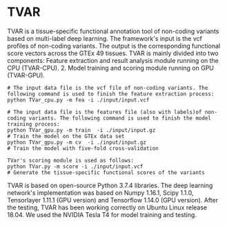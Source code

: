 # TVAR
TVAR is a tissue-specific functional annotation tool of non-coding variants based on multi-label deep learning. The framework's input is the vcf profiles of non-coding variants. The output is the corresponding functional score vectors across the GTEx 49 tissues. TVAR is mainly divided into two components: Feature extraction and result analysis module running on the CPU (TVAR-CPU). 2. Model training and scoring module running on GPU (TVAR-GPU).
```{r}
# The input data file is the vcf file of non-coding variants. The following command is used to finish the feature extraction process: 
python TVar_cpu.py -m fea -i ./input/input.vcf
```
```{r}
# The input data file is the features file (also with labels)of non-coding variants. The following command is used to finish the model training process:
python TVar_gpu.py -m train  -i ./input/input.gz
# Train the model on the GTEx data set
python TVar_gpu.py -m cv  -i ./input/input.gz
# Train the model with five-fold cross-validation
```
```{r}
TVar's scoring module is used as follows: 
python TVar.py -m score -i ./input/input.vcf
# Generate the tissue-specific functional scores of the variants
```  
TVAR is based on open-source Python 3.7.4 libraries. The deep learning network's implementation was based on Numpy 1.16.1, Scipy 1.1.0, Tensorlayer 1.11.1 (GPU version) and Tensorflow 1.14.0 (GPU version). After the testing, TVAR has been working correctly on Ubuntu Linux release 18.04. We used the NVIDIA Tesla T4 for model training and testing.
